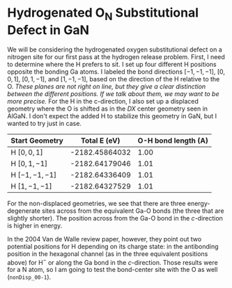# Hydrogenated $\text{O}_{\text{N}}$ Substitutional Defect in $\text{GaN}$

We will be considering the hydrogenated oxygen substitutional defect on a nitrogen site for our first pass at the hydrogen release problem. First, I need to determine where the H prefers to sit. I set up four different H positions opposite the bonding Ga atoms. I labeled the bond directions $[-1, -1, -1]$, $[0, 0, 1]$, $[0, 1, -1]$, and $[1, -1, -1]$, based on the direction of the H relative to the O. *These planes are not right on line, but they give a clear distinction between the different positions. If we talk about them, we may want to be more precise.* For the H in the c-direction, I also set up a displaced geometry where the O is shifted as in the $DX$ center geometry seen in AlGaN. I don't expect the added H to stabilize this geometry in GaN, but I wanted to try just in case. 

| Start Geometry | Total E (eV) | O-H bond length (A) |
|------|------------|----------|
| H $[0, 0, 1]$ | -2182.45864032 | 1.00 |
| H $[0, 1, -1]$ | -2182.64179046 | 1.01 |
| H $[-1,-1,-1]$ | -2182.64336409 | 1.01 |
| H $[1,-1,-1]$ | -2182.64327529 | 1.01 |

For the non-displaced geometries, we see that there are three energy-degenerate sites across from the equivalent Ga-O bonds (the three that are slightly shorter). The position across from the Ga-O bond in the $c$-direction is higher in energy. 

In the 2004 Van de Walle review paper, however, they point out two potential positions for H depending on its charge state: in the antibonding position in the hexagonal channel (as in the three equivalent positions above) for H$^-$ or along the Ga bond in the $c$-direction. Those results were for a N atom, so I am going to test the bond-center site with the O as well (`nonDisp_00-1`).